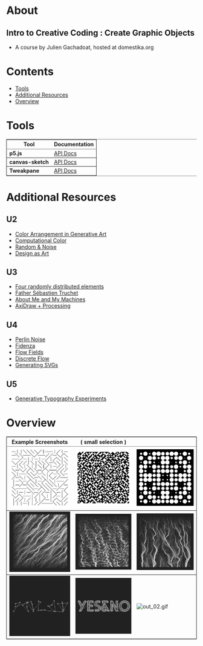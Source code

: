 

# About


## Intro to Creative Coding : Create Graphic Objects

-   A course by Julien Gachadoat, hosted at domestika.org


# Contents

-   [Tools](#orgb6f93ec)
-   [Additional Resources](#org761bd94)
-   [Overview](#orgc75da79)


<a id="orgb6f93ec"></a>

# Tools

<table border="2" cellspacing="0" cellpadding="6" rules="groups" frame="hsides">


<colgroup>
<col  class="org-left" />

<col  class="org-left" />
</colgroup>
<thead>
<tr>
<th scope="col" class="org-left">Tool</th>
<th scope="col" class="org-left">Documentation</th>
</tr>
</thead>

<tbody>
<tr>
<td class="org-left"><b>p5.js</b></td>
<td class="org-left"><a href="https://p5js.org/reference/">API Docs</a></td>
</tr>
</tbody>

<tbody>
<tr>
<td class="org-left"><b>canvas-sketch</b></td>
<td class="org-left"><a href="https://github.com/mattdesl/canvas-sketch/blob/master/docs/README.md">API Docs</a></td>
</tr>
</tbody>

<tbody>
<tr>
<td class="org-left"><b>Tweakpane</b></td>
<td class="org-left"><a href="https://cocopon.github.io/tweakpane/">API Docs</a></td>
</tr>
</tbody>
</table>


<a id="org761bd94"></a>

# Additional Resources


## U2

-   [Color Arrangement in Generative Art](https://tylerxhobbs.com/essays/2021/color-arrangement-in-generative-art)
-   [Computational Color](http://printingcode.runemadsen.com/lecture-color/)
-   [Random & Noise](http://www.generative-gestaltung.de/2/)
-   [Design as Art](https://stream.studieau.co/post/57582069103/design-is-fine-bruno-munari-faces-from-his)


## U3

-   [Four randomly distributed elements](https://www.centrepompidou.fr/fr/ressources/oeuvre/cez6op)
-   [Father Sébastien Truchet](https://jacques-andre.fr/faqtypo/truchet/index.html)
-   [About Me and My Machines](https://robertbalke.de/about/)
-   [AxiDraw + Processing](https://www.generativehut.com/post/axidraw-processing)


## U4

-   [Perlin Noise](https://genekogan.com/code/p5js-perlin-noise/)
-   [Fidenza](https://tylerxhobbs.com/fidenza)
-   [Flow Fields](https://tylerxhobbs.com/essays/2020/flow-fields)
-   [Discrete Flow](https://bendotk.com/#/discrete-flow/)
-   [Generating SVGs](https://observablehq.com/@makio135/generating-svgs/20)


## U5

-   [Generative Typography Experiments](https://www.syedrezaali.com/generative-typography-experiments/)


<a id="orgc75da79"></a>

# Overview

<table border="2" cellspacing="0" cellpadding="6" rules="groups" frame="hsides">


<colgroup>
<col  class="org-left" />

<col  class="org-left" />

<col  class="org-left" />
</colgroup>
<thead>
<tr>
<th scope="col" class="org-left">Example Screenshots</th>
<th scope="col" class="org-left">( small selection )</th>
<th scope="col" class="org-left">&#xa0;</th>
</tr>
</thead>

<tbody>
<tr>
<td class="org-left"><img src="./img/img_00.png" alt="img_00.png" width="240" /></td>
<td class="org-left"><img src="./img/img_01.png" alt="img_01.png" width="240" /></td>
<td class="org-left"><img src="./img/out_01.gif" alt="out_01.gif" width="240" /></td>
</tr>
</tbody>

<tbody>
<tr>
<td class="org-left"><img src="./img/img_02.png" alt="img_02.png" width="240" /></td>
<td class="org-left"><img src="./img/img_03.png" alt="img_03.png" width="240" /></td>
<td class="org-left"><img src="./img/img_04.png" alt="img_04.png" width="240" /></td>
</tr>
</tbody>

<tbody>
<tr>
<td class="org-left"><img src="./img/img_05.png" alt="img_05.png" width="240" /></td>
<td class="org-left"><img src="./img/img_06.png" alt="img_06.png" width="240" /></td>
<td class="org-left"><img src="./img/out_02.gif" alt="out_02.gif" width="240" /></td>
</tr>
</tbody>
</table>

